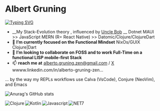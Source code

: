 # Albert Gruning

[![Typing SVG](https://readme-typing-svg.demolab.com?font=Fira+Code&weight=600&size=29&duration=2500&pause=500&width=550&lines=Developers+Developers+Developers+;FullStack+Mobile+OpenSource)](https://git.io/typing-svg)

- __My Stack-Evolution theory , influenced by [Uncle Bob](https://twitter.com/unclebobmartin) __ Dotnet MAUI >> JavaScript MERN (R= React Native) >> Datomic/Clojure/ClojureDart 
- 🌱 __I’m currently focused on the Functional Mindset__ NixOs/GUIX  Clojure|Dart 
- 📲 __I’m looking to collaborate on FOSS and to work Full-Time on a functional LISP mobile-first Stack__
- 📫 __reach me at__ alberto.gruning.zen@gmail.com /  [X](https://twitter.com/gruningzen) wwww.linkedin.com/in/alberto-gruning-zen...

... by the way my REPLs workflows use Calva (VsCode), Conjure (NeoVim), and Emacs  

<!--- https://github.com/anuraghazra/github-readme-stats --->

![Anurag's GitHub stats](https://github-readme-stats.vercel.app/api?username=gruningzen202302&theme=transparent&border_radius=8&rank_icon=github&show_icons=true)

<!--- https://github.com/Ileriayo/markdown-badges --->

<img align="left" alt="Clojure" src="https://img.shields.io/badge/Clojure-%23Clojure.svg?style=for-the-badge&logo=Clojure&logoColor=Clojure" />

<img align="left" alt="Kotlin" src="https://img.shields.io/badge/kotlin-%237F52FF.svg?style=for-the-badge&logo=kotlin&logoColor=white" />

<img align="left" alt="Javascript" src="https://img.shields.io/badge/javascript-%23323330.svg?style=for-the-badge&logo=javascript&logoColor=%23F7DF1E" />

<img alt="NET7" src="https://img.shields.io/badge/.NET-5C2D91?style=for-the-badge&logo=.net&logoColor=white" />

<!---
gruningzen202302/gruningzen202302 is a ✨ special ✨ repository because its `README.md` (this file) appears on your GitHub profile.
You can click the Preview link to take a look at your changes.
--->

